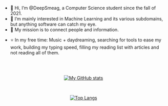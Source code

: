 - 👋 Hi, I’m @DeepSmeag, a Computer Science student since the fall of 2021.
- 👀 I’m mainly interested in Machine Learning and its various subdomains, but anything software can catch my eye.
- 💞️ My mission is to connect people and information.
<!--- 📫---> 
- ⭐ In my free time: Music + daydreaming, searching for tools to ease my work, building my typing speed, filling my reading list with articles and not reading all of them.
<!---
DeepSmeag/DeepSmeag is a ✨ special ✨ repository because its `README.md` (this file) appears on your GitHub profile.
You can click the Preview link to take a look at your changes.
--->
</br>
</br>
<div align="center">

[![My GitHub stats](https://github-readme-stats.vercel.app/api?username=DeepSmeag&show_icons=true&count_private=true&theme=radical)](https://github.com/DeepSmeag)

</br>

[![Top Langs](https://github-readme-stats.vercel.app/api/top-langs/?username=DeepSmeag&layout=compact&theme=radical)](https://github.com/DeepSmeag)

</div>
